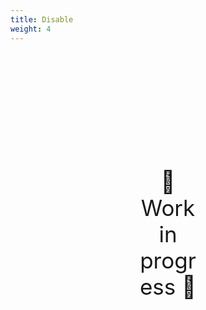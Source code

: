```yaml
---
title: Disable
weight: 4
---
```

<div style="text-align: center; font-size:2.5em;margin: 200px;">🚧 Work in progress 🚧</div>